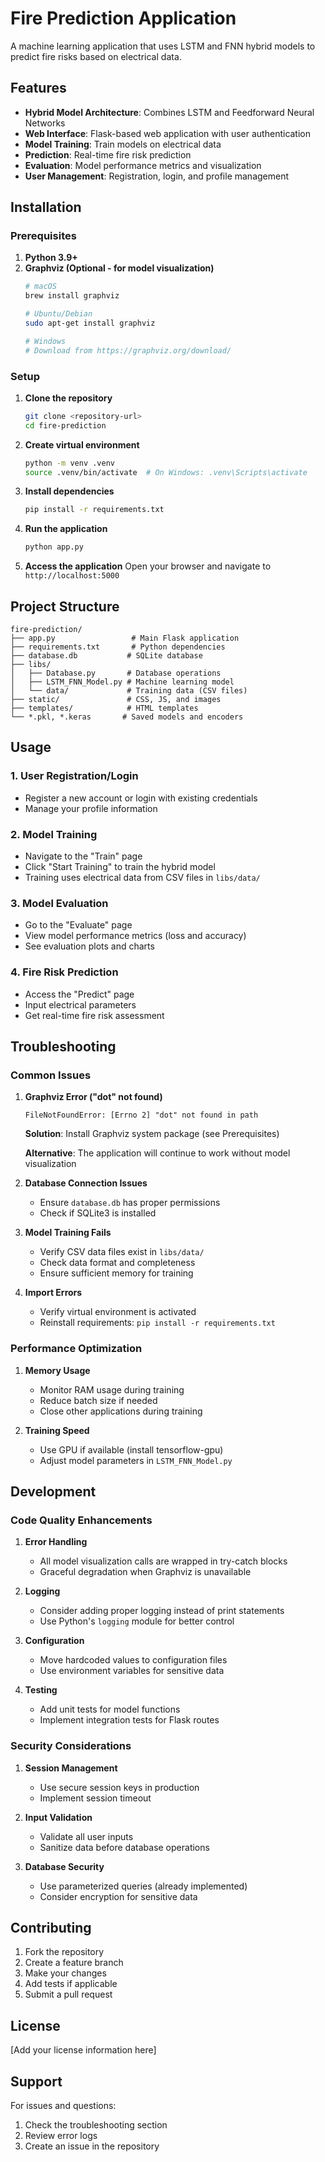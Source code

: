 # Fire Prediction Application

A machine learning application that uses LSTM and FNN hybrid models to predict fire risks based on electrical data.

## Features

- **Hybrid Model Architecture**: Combines LSTM and Feedforward Neural Networks
- **Web Interface**: Flask-based web application with user authentication
- **Model Training**: Train models on electrical data
- **Prediction**: Real-time fire risk prediction
- **Evaluation**: Model performance metrics and visualization
- **User Management**: Registration, login, and profile management

## Installation

### Prerequisites

1. **Python 3.9+**
2. **Graphviz (Optional - for model visualization)**
   ```bash
   # macOS
   brew install graphviz
   
   # Ubuntu/Debian
   sudo apt-get install graphviz
   
   # Windows
   # Download from https://graphviz.org/download/
   ```

### Setup

1. **Clone the repository**
   ```bash
   git clone <repository-url>
   cd fire-prediction
   ```

2. **Create virtual environment**
   ```bash
   python -m venv .venv
   source .venv/bin/activate  # On Windows: .venv\Scripts\activate
   ```

3. **Install dependencies**
   ```bash
   pip install -r requirements.txt
   ```

4. **Run the application**
   ```bash
   python app.py
   ```

5. **Access the application**
   Open your browser and navigate to `http://localhost:5000`

## Project Structure

```
fire-prediction/
├── app.py                 # Main Flask application
├── requirements.txt       # Python dependencies
├── database.db           # SQLite database
├── libs/
│   ├── Database.py       # Database operations
│   ├── LSTM_FNN_Model.py # Machine learning model
│   └── data/             # Training data (CSV files)
├── static/               # CSS, JS, and images
├── templates/            # HTML templates
└── *.pkl, *.keras       # Saved models and encoders
```

## Usage

### 1. User Registration/Login
- Register a new account or login with existing credentials
- Manage your profile information

### 2. Model Training
- Navigate to the "Train" page
- Click "Start Training" to train the hybrid model
- Training uses electrical data from CSV files in `libs/data/`

### 3. Model Evaluation
- Go to the "Evaluate" page
- View model performance metrics (loss and accuracy)
- See evaluation plots and charts

### 4. Fire Risk Prediction
- Access the "Predict" page
- Input electrical parameters
- Get real-time fire risk assessment

## Troubleshooting

### Common Issues

1. **Graphviz Error ("dot" not found)**
   ```
   FileNotFoundError: [Errno 2] "dot" not found in path
   ```
   **Solution**: Install Graphviz system package (see Prerequisites)
   
   **Alternative**: The application will continue to work without model visualization

2. **Database Connection Issues**
   - Ensure `database.db` has proper permissions
   - Check if SQLite3 is installed

3. **Model Training Fails**
   - Verify CSV data files exist in `libs/data/`
   - Check data format and completeness
   - Ensure sufficient memory for training

4. **Import Errors**
   - Verify virtual environment is activated
   - Reinstall requirements: `pip install -r requirements.txt`

### Performance Optimization

1. **Memory Usage**
   - Monitor RAM usage during training
   - Reduce batch size if needed
   - Close other applications during training

2. **Training Speed**
   - Use GPU if available (install tensorflow-gpu)
   - Adjust model parameters in `LSTM_FNN_Model.py`

## Development

### Code Quality Enhancements

1. **Error Handling**
   - All model visualization calls are wrapped in try-catch blocks
   - Graceful degradation when Graphviz is unavailable

2. **Logging**
   - Consider adding proper logging instead of print statements
   - Use Python's `logging` module for better control

3. **Configuration**
   - Move hardcoded values to configuration files
   - Use environment variables for sensitive data

4. **Testing**
   - Add unit tests for model functions
   - Implement integration tests for Flask routes

### Security Considerations

1. **Session Management**
   - Use secure session keys in production
   - Implement session timeout

2. **Input Validation**
   - Validate all user inputs
   - Sanitize data before database operations

3. **Database Security**
   - Use parameterized queries (already implemented)
   - Consider encryption for sensitive data

## Contributing

1. Fork the repository
2. Create a feature branch
3. Make your changes
4. Add tests if applicable
5. Submit a pull request

## License

[Add your license information here]

## Support

For issues and questions:
1. Check the troubleshooting section
2. Review error logs
3. Create an issue in the repository